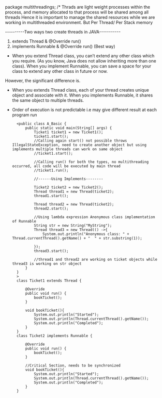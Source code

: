package multithreadings;
/*
Thrads are light weight processes within the process, and memory allocated to that process will be shared among all threads
Hence it is important to manage the shared resources while we are working in multithreaded environment. But Per Thread/ Per Stack memory

----------Two ways two create threads in JAVA-----------

1) extends Thread & @Override run()
2) implements Runnable & @Override run() (Best way)

* When you extend Thread class, you can’t extend any other class which you require.
(As you know, Java does not allow inheriting more than one class).
When you implement Runnable, you can save a space for your class to extend any other class in future or now.

However, the significant difference is.

* When you extends Thread class, each of your thread creates unique object and associate with it.
When you implements Runnable, it shares the same object to multiple threads.

* Order of execution is not predictable i.e may give different result at each program run
        
        <public class A_Basic {
            public static void main(String[] args) {
                Ticket1 ticket1 = new Ticket1();
                ticket1.start();
                //Calling again start() not possible throws IllegalStateException, need to create another object but using implements multiple threads can work on same object
                //ticket1.start();
        
                //Calling run() for both the types, no multithreading occurred, all code will be executed by main thread
                //ticket1.run();
        
                //------Using Implements--------
        
                Ticket2 ticket2 = new Ticket2();
                Thread thread1 = new Thread(ticket2);
                thread1.start();
        
                Thread thread2 = new Thread(ticket2);
                thread2.start();
        
                //Using lambda expression Anonymous class implementation of Runnable
                String str = new String("MyString");
                Thread thread3 = new Thread(() ->{
                    System.out.println("Anonymous class: " + Thread.currentThread().getName() + "  " + str.substring(1));
        
                });
                thread3.start();
        
                //thread1 and thread2 are working on ticket objects while thread3 is working on str object
            }
        }
        >
        class Ticket1 extends Thread {
        
            @Override
            public void run() {
                bookTicket();
            }
        
            void bookTicket(){
                System.out.println("Started");
                System.out.println(Thread.currentThread().getName());
                System.out.println("Completed");
            }
        }
        class Ticket2 implements Runnable {
        
            @Override
            public void run() {
                bookTicket();
            }
        
            //Critical Section, needs to be synchronized
            void bookTicket(){
                System.out.println("Started");
                System.out.println(Thread.currentThread().getName());
                System.out.println("Completed");
            }
        }
